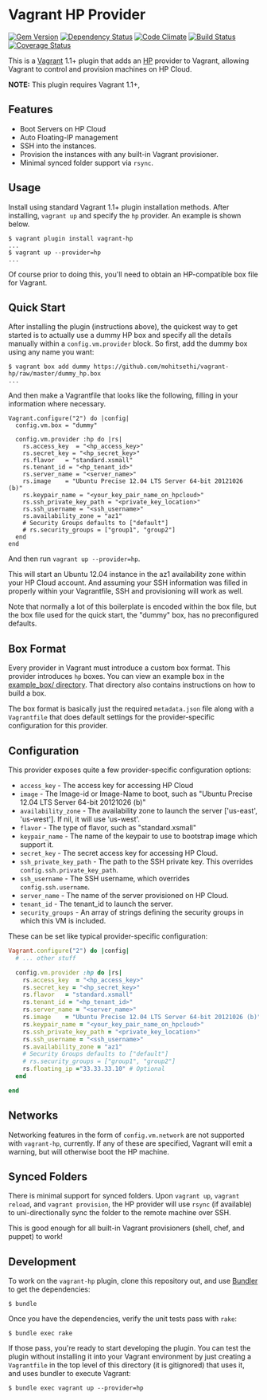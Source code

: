 # Vagrant HP Provider

[![Gem Version](https://badge.fury.io/rb/vagrant-hp.png)](http://badge.fury.io/rb/vagrant-hp) [![Dependency Status](https://gemnasium.com/mohitsethi/vagrant-hp.png)](https://gemnasium.com/mohitsethi/vagrant-hp)  [![Code Climate](https://codeclimate.com/github/mohitsethi/vagrant-hp.png)](https://codeclimate.com/github/mohitsethi/vagrant-hp) [![Build Status](https://travis-ci.org/mohitsethi/vagrant-hp.png?branch=master)](https://travis-ci.org/mohitsethi/vagrant-hp) [![Coverage Status](https://coveralls.io/repos/mohitsethi/vagrant-hp/badge.png)](https://coveralls.io/r/mohitsethi/vagrant-hp)


This is a [Vagrant](http://www.vagrantup.com) 1.1+ plugin that adds an [HP](http://www.hpcloud.com)
provider to Vagrant, allowing Vagrant to control and provision machines on HP Cloud.

**NOTE:** This plugin requires Vagrant 1.1+,

## Features

* Boot Servers on HP Cloud
* Auto Floating-IP management
* SSH into the instances.
* Provision the instances with any built-in Vagrant provisioner.
* Minimal synced folder support via `rsync`.

## Usage

Install using standard Vagrant 1.1+ plugin installation methods. After
installing, `vagrant up` and specify the `hp` provider. An example is
shown below.

```
$ vagrant plugin install vagrant-hp
...
$ vagrant up --provider=hp
...
```

Of course prior to doing this, you'll need to obtain an HP-compatible
box file for Vagrant.

## Quick Start

After installing the plugin (instructions above), the quickest way to get
started is to actually use a dummy HP box and specify all the details
manually within a `config.vm.provider` block. So first, add the dummy
box using any name you want:

```
$ vagrant box add dummy https://github.com/mohitsethi/vagrant-hp/raw/master/dummy_hp.box
...
```

And then make a Vagrantfile that looks like the following, filling in
your information where necessary.

```
Vagrant.configure("2") do |config|
  config.vm.box = "dummy"

  config.vm.provider :hp do |rs|
    rs.access_key  = "<hp_access_key>"
    rs.secret_key = "<hp_secret_key>"
    rs.flavor   = "standard.xsmall"
    rs.tenant_id = "<hp_tenant_id>"
    rs.server_name = "<server_name>"
    rs.image    = "Ubuntu Precise 12.04 LTS Server 64-bit 20121026 (b)"
    rs.keypair_name = "<your_key_pair_name_on_hpcloud>"
    rs.ssh_private_key_path = "<private_key_location>"
    rs.ssh_username = "<ssh_username>"
    rs.availability_zone = "az1"
    # Security Groups defaults to ["default"]
    # rs.security_groups = ["group1", "group2"]
  end
end
```

And then run `vagrant up --provider=hp`.

This will start an Ubuntu 12.04 instance in the az1 availability zone within
your HP Cloud account. And assuming your SSH information was filled in properly
within your Vagrantfile, SSH and provisioning will work as well.

Note that normally a lot of this boilerplate is encoded within the box
file, but the box file used for the quick start, the "dummy" box, has
no preconfigured defaults.

## Box Format

Every provider in Vagrant must introduce a custom box format. This
provider introduces `hp` boxes. You can view an example box in
the [example_box/ directory](https://github.com/mohitsethi/vagrant-hp/tree/master/example_box).
That directory also contains instructions on how to build a box.

The box format is basically just the required `metadata.json` file
along with a `Vagrantfile` that does default settings for the
provider-specific configuration for this provider.

## Configuration

This provider exposes quite a few provider-specific configuration options:

* `access_key` - The access key for accessing HP Cloud
* `image` - The Image-id  or Image-Name to boot, such as
    "Ubuntu Precise 12.04 LTS Server 64-bit 20121026 (b)"
* `availability_zone` - The availability zone to launch the server ['us-east', 'us-west'].
    If nil, it will use 'us-west'.
* `flavor` - The type of flavor, such as "standard.xsmall"
* `keypair_name` - The name of the keypair to use to bootstrap image
   which support it.
* `secret_key` - The secret access key for accessing HP Cloud.
* `ssh_private_key_path` - The path to the SSH private key. This overrides
  `config.ssh.private_key_path`.
* `ssh_username` - The SSH username, which overrides `config.ssh.username`.
* `server_name` - The name of the server provisioned on HP Cloud.
* `tenant_id` - The tenant_id to launch the server.
* `security_groups` - An array of strings defining the security groups in which this VM is included.

These can be set like typical provider-specific configuration:


```ruby
Vagrant.configure("2") do |config|
  # ... other stuff

  config.vm.provider :hp do |rs|
    rs.access_key  = "<hp_access_key>"
    rs.secret_key = "<hp_secret_key>"
    rs.flavor   = "standard.xsmall"
    rs.tenant_id = "<hp_tenant_id>"
    rs.server_name = "<server_name>"
    rs.image    = "Ubuntu Precise 12.04 LTS Server 64-bit 20121026 (b)"
    rs.keypair_name = "<your_key_pair_name_on_hpcloud>"
    rs.ssh_private_key_path = "<private_key_location>"
    rs.ssh_username = "<ssh_username>"
    rs.availability_zone = "az1"
    # Security Groups defaults to ["default"]
    # rs.security_groups = ["group1", "group2"]
    rs.floating_ip ="33.33.33.10" # Optional
  end

end
```

## Networks

Networking features in the form of `config.vm.network` are not
supported with `vagrant-hp`, currently. If any of these are
specified, Vagrant will emit a warning, but will otherwise boot
the HP machine.

## Synced Folders

There is minimal support for synced folders. Upon `vagrant up`,
`vagrant reload`, and `vagrant provision`, the HP provider will use
`rsync` (if available) to uni-directionally sync the folder to
the remote machine over SSH.

This is good enough for all built-in Vagrant provisioners (shell,
chef, and puppet) to work!

## Development

To work on the `vagrant-hp` plugin, clone this repository out, and use
[Bundler](http://gembundler.com) to get the dependencies:

```
$ bundle
```

Once you have the dependencies, verify the unit tests pass with `rake`:

```
$ bundle exec rake
```

If those pass, you're ready to start developing the plugin. You can test
the plugin without installing it into your Vagrant environment by just
creating a `Vagrantfile` in the top level of this directory (it is gitignored)
that uses it, and uses bundler to execute Vagrant:

```
$ bundle exec vagrant up --provider=hp
```
